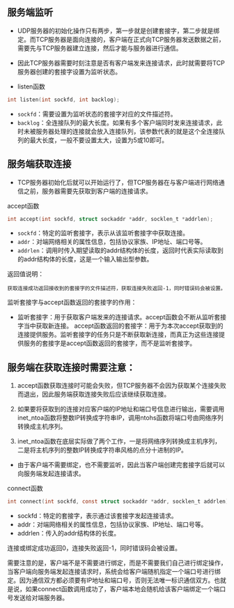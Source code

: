 ## 服务端监听
* UDP服务器的初始化操作只有两步，第一步就是创建套接字，第二步就是绑定。而TCP服务器是面向连接的，客户端在正式向TCP服务器发送数据之前，需要先与TCP服务器建立连接，然后才能与服务器进行通信。

* 因此TCP服务器需要时刻注意是否有客户端发来连接请求，此时就需要将TCP服务器创建的套接字设置为监听状态。

- listen函数
```C
int listen(int sockfd, int backlog);
```
* `sockfd`：需要设置为监听状态的套接字对应的文件描述符。
* `backlog`：全连接队列的最大长度。如果有多个客户端同时发来连接请求，此时未被服务器处理的连接就会放入连接队列，该参数代表的就是这个全连接队列的最大长度，一般不要设置太大，设置为5或10即可。

## 服务端获取连接

* TCP服务器初始化后就可以开始运行了，但TCP服务器在与客户端进行网络通信之前，服务器需要先获取到客户端的连接请求。

accept函数
```C
int accept(int sockfd, struct sockaddr *addr, socklen_t *addrlen);
```
* `sockfd`：特定的监听套接字，表示从该监听套接字中获取连接。
* `addr`：对端网络相关的属性信息，包括协议家族、IP地址、端口号等。
* `addrlen`：调用时传入期望读取的addr结构体的长度，返回时代表实际读取到的addr结构体的长度，这是一个输入输出型参数。

返回值说明：

    获取连接成功返回接收到的套接字的文件描述符，获取连接失败返回-1，同时错误码会被设置。


监听套接字与accept函数返回的套接字的作用：

- 监听套接字：用于获取客户端发来的连接请求。accept函数会不断从监听套接字当中获取新连接。
accept函数返回的套接字：用于为本次accept获取到的连接提供服务。监听套接字的任务只是不断获取新连接，而真正为这些连接提供服务的套接字是accept函数返回的套接字，而不是监听套接字。


## 服务端在获取连接时需要注意：

1. accept函数获取连接时可能会失败，但TCP服务器不会因为获取某个连接失败而退出，因此服务端获取连接失败后应该继续获取连接。

2. 如果要将获取到的连接对应客户端的IP地址和端口号信息进行输出，需要调用inet_ntoa函数将整数IP转换成字符串IP，调用ntohs函数将端口号由网络序列转换成主机序列。

3. inet_ntoa函数在底层实际做了两个工作，一是将网络序列转换成主机序列，二是将主机序列的整数IP转换成字符串风格的点分十进制的IP。


* 由于客户端不需要绑定，也不需要监听，因此当客户端创建完套接字后就可以向服务端发起连接请求。

connect函数
```C
int connect(int sockfd, const struct sockaddr *addr, socklen_t addrlen);
```
* sockfd：特定的套接字，表示通过该套接字发起连接请求。
* addr：对端网络相关的属性信息，包括协议家族、IP地址、端口号等。
* addrlen：传入的addr结构体的长度。

连接或绑定成功返回0，连接失败返回-1，同时错误码会被设置。

需要注意的是，客户端不是不需要进行绑定，而是不需要我们自己进行绑定操作，当客户端向服务端发起连接请求时，系统会给客户端随机指定一个端口号进行绑定。因为通信双方都必须要有IP地址和端口号，否则无法唯一标识通信双方。也就是说，如果connect函数调用成功了，客户端本地会随机给该客户端绑定一个端口号发送给对端服务器。
